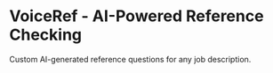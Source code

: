 # VoiceRef - AI-Powered Reference Checking

Custom AI-generated reference questions for any job description.
